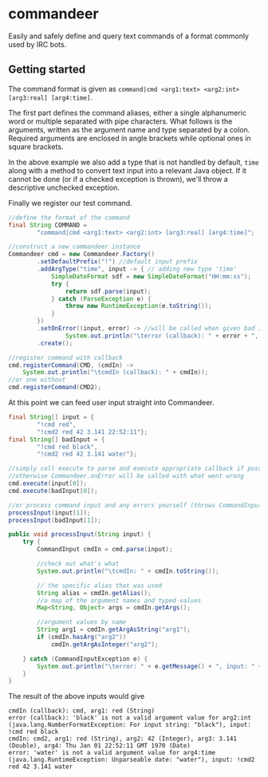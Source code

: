 commandeer
==========

Easily and safely define and query text commands of a format commonly used by IRC bots.

Getting started
---------------

The command format is given as `command|cmd <arg1:text> <arg2:int> [arg3:real] [arg4:time]`.

The first part defines the command aliases, either a single alphanumeric word
or multiple separated with pipe characters. What follows is the arguments, written
as the argument name and type separated by a colon. Required arguments
are enclosed in angle brackets while optional ones in square brackets.

In the above example we also add a type that is not handled by default, `time` along with
a method to convert text input into a relevant Java object. If it cannot be done (or if a
checked exception is thrown), we'll throw a descriptive unchecked exception.
 
Finally we register our test command.
 
```Java
//define the format of the command
final String COMMAND =
        "command|cmd <arg1:text> <arg2:int> [arg3:real] [arg4:time]";

//construct a new commandeer instance
Commandeer cmd = new Commandeer.Factory()
        .setDefaultPrefix("!") //default input prefix
        .addArgType("time", input -> { // adding new type 'time'
            SimpleDateFormat sdf = new SimpleDateFormat("HH:mm:ss");
            try {
                return sdf.parse(input);
            } catch (ParseException e) {
                throw new RuntimeException(e.toString());
            }
        })
        .setOnError((input, error) -> //will be called when given bad input
                System.out.println("\terror (callback): " + error + ", input: " + input))
        .create();

//register command with callback
cmd.registerCommand(CMD, (cmdIn) ->
    System.out.println("\tcmdIn (callback): " + cmdIn));
//or one without
cmd.registerCommand(CMD2);
```

At this point we can feed user input straight into Commandeer.

```Java
final String[] input = {
        "!cmd red",
        "!cmd2 red 42 3.141 22:52:11"};
final String[] badInput = {
        "!cmd red black",
        "!cmd2 red 42 3.141 water"};

//simply call execute to parse and execute appropriate callback if possible
//otherwise Commandeer.onError will be called with what went wrong
cmd.execute(input[0]);
cmd.execute(badInput[0]);

//or process command input and any errors yourself (throws CommandInputException)
processInput(input[1]);
processInput(badInput[1]);
```

```Java
public void processInput(String input) {
    try {
        CommandInput cmdIn = cmd.parse(input);

        //check out what's what
        System.out.println("\tcmdIn: " + cmdIn.toString());

        // the specific alias that was used
        String alias = cmdIn.getAlias();
        //a map of the argument names and typed values
        Map<String, Object> args = cmdIn.getArgs();

        //argument values by name
        String arg1 = cmdIn.getArgAsString("arg1");
        if (cmdIn.hasArg("arg2"))
            cmdIn.getArgAsInteger("arg2");

    } catch (CommandInputException e) {
        System.out.println("\terror: " + e.getMessage() + ", input: " + input);
    }
}
```

The result of the above inputs would give
```
cmdIn (callback): cmd, arg1: red (String)
error (callback): 'black' is not a valid argument value for arg2:int (java.lang.NumberFormatException: For input string: "black"), input: !cmd red black
cmdIn: cmd2, arg1: red (String), arg2: 42 (Integer), arg3: 3.141 (Double), arg4: Thu Jan 01 22:52:11 GMT 1970 (Date)
error: 'water' is not a valid argument value for arg4:time (java.lang.RuntimeException: Unparseable date: "water"), input: !cmd2 red 42 3.141 water
```